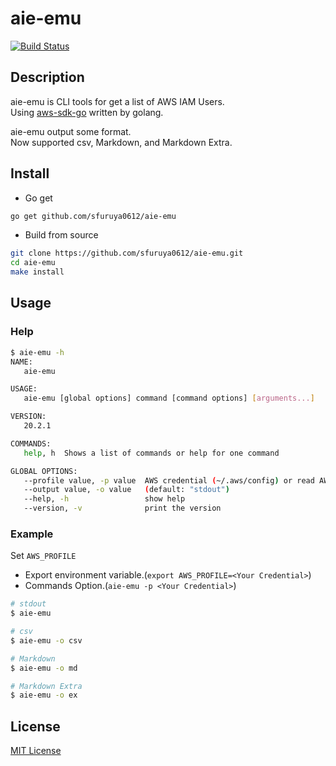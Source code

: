 # aie-emu

[![Build Status](https://travis-ci.org/sfuruya0612/aie-emu.svg?branch=master)](https://travis-ci.org/sfuruya0612/aie-emu)

## Description

aie-emu is CLI tools for get a list of AWS IAM Users.  
Using [aws-sdk-go](https://docs.aws.amazon.com/sdk-for-go/api/service/iam/) written by golang.  

aie-emu output some format.  
Now supported csv, Markdown, and Markdown Extra.  

## Install

- Go get

```bash
go get github.com/sfuruya0612/aie-emu
```

- Build from source

```bash
git clone https://github.com/sfuruya0612/aie-emu.git
cd aie-emu
make install
```

## Usage

### Help

```bash
$ aie-emu -h
NAME:
   aie-emu

USAGE:
   aie-emu [global options] command [command options] [arguments...]

VERSION:
   20.2.1

COMMANDS:
   help, h  Shows a list of commands or help for one command

GLOBAL OPTIONS:
   --profile value, -p value  AWS credential (~/.aws/config) or read AWS_PROFILE environment variable (default: "default") [$AWS_PROFILE]
   --output value, -o value   (default: "stdout")
   --help, -h                 show help
   --version, -v              print the version
```

### Example

Set `AWS_PROFILE`  

- Export environment variable.(`export AWS_PROFILE=<Your Credential>`)
- Commands Option.(`aie-emu -p <Your Credential>`)

```bash
# stdout
$ aie-emu
```

```bash
# csv
$ aie-emu -o csv
```

```bash
# Markdown
$ aie-emu -o md
```

```bash
# Markdown Extra
$ aie-emu -o ex
```

## License

[MIT License](./LICENSE)
